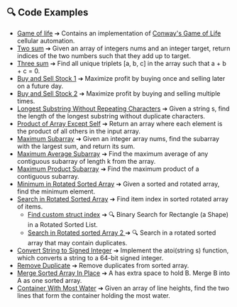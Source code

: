 ## 🔍 Code Examples

- [Game of life](game_of_life.md) ➔
 Contains an implementation of [Conway's Game of Life](https://en.wikipedia.org/wiki/Conway%27s_Game_of_Life) cellular automation.
- [Two sum](two_sum.md) ➔ Given an array of integers nums and an integer target, return indices of the two numbers such that they add up to target.
- [Three sum](3sum.md) ➔ Find all unique triplets [a, b, c] in the array such that a + b + c = 0.
- [ Buy and Sell Stock 1](buy_and_sell_stock.md) ➔ Maximize profit by buying once and selling later on a future day.
- [ Buy and Sell Stock 2](buy_and_sell_stock_2.md) ➔ Maximize profit by buying and selling multiple times.
- [ Longest Substring Without Repeating Characters](longest_substr_no_char_repeats.md) ➔ Given a string s, find the length of the longest substring without duplicate characters.
- [ Product of Array Except Self](product_of_array_except_self.md) ➔ Return an array where each element is the product of all others in the input array.
- [ Maximum Subarray](max_sum_sub_array.md) ➔ Given an integer array nums, find the subarray with the largest sum, and return its sum.
- [ Maximum Average Subarray](max_average_subarray.md) ➔ Find the maximum average of any contiguous subarray of length k from the array.
- [ Maximum Product Subarray](max_subarray_product.md) ➔ Find the maximum product of a contiguous subarray.
- [ Minimum in Rotated Sorted Array](min_in_sorted_rotated_arr.md) ➔ Given a sorted and rotated array, find the minimum element.  
- [ Search in Rotated Sorted Array](search_sorted_rotated_arr.md) ➔ Find item index in sorted rotated array of items.
  - [ Find custom struct index](shapes.md) ➔ 🔍 Binary Search for Rectangle (a Shape) in a Rotated Sorted List.
  - [ Search in Rotated sorted Array 2 ](search_sorted_rotated_duplicates.md) ➔ 🔍 Search in a rotated sorted array that may contain duplicates.
- [ Convert String to Signed Integer](atoi.md) ➔ Implement the atoi(string s) function, which converts a string to a 64-bit signed integer.  
- [ Remove Duplicate](remove_duplicates_sorted_arr.md) ➔ Remove duplicates from sorted array.  
- [ Merge Sorted Array In Place](merge_shorted_arr_in_place.md) ➔ A has extra space to hold B. Merge B into A as one sorted array.  
- [ Container With Most Water](water_container_max_area.md) ➔ Given an array of line heights, find the two lines that form the container holding the most water.  
